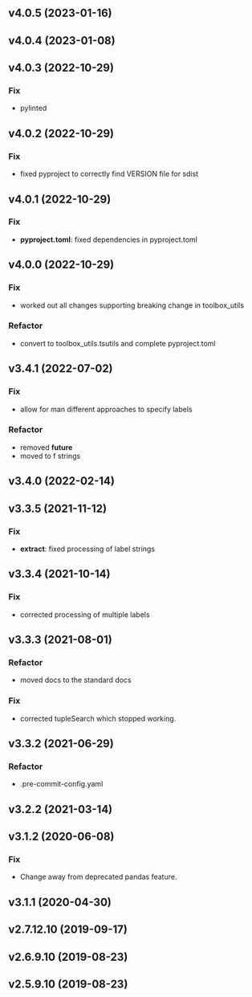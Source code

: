 ## v4.0.5 (2023-01-16)

## v4.0.4 (2023-01-08)

## v4.0.3 (2022-10-29)

### Fix

- pylinted

## v4.0.2 (2022-10-29)

### Fix

- fixed pyproject to correctly find VERSION file for sdist

## v4.0.1 (2022-10-29)

### Fix

- **pyproject.toml**: fixed dependencies in pyproject.toml

## v4.0.0 (2022-10-29)

### Fix

- worked out all changes supporting breaking change in toolbox_utils

### Refactor

- convert to toolbox_utils.tsutils and complete pyproject.toml

## v3.4.1 (2022-07-02)

### Fix

- allow for man different approaches to specify labels

### Refactor

- removed __future__
- moved to f strings

## v3.4.0 (2022-02-14)

## v3.3.5 (2021-11-12)

### Fix

- **extract**: fixed processing of label strings

## v3.3.4 (2021-10-14)

### Fix

- corrected processing of multiple labels

## v3.3.3 (2021-08-01)

### Refactor

- moved docs to the standard docs

### Fix

- corrected tupleSearch which stopped working.

## v3.3.2 (2021-06-29)

### Refactor

- .pre-commit-config.yaml

## v3.2.2 (2021-03-14)

## v3.1.2 (2020-06-08)

### Fix

- Change away from deprecated pandas feature.

## v3.1.1 (2020-04-30)

## v2.7.12.10 (2019-09-17)

## v2.6.9.10 (2019-08-23)

## v2.5.9.10 (2019-08-23)
